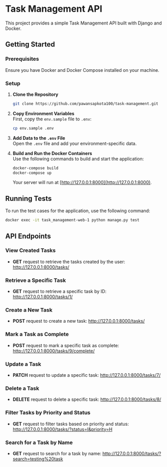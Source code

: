 # Task Management API

This project provides a simple Task Management API built with Django and Docker.

## Getting Started

### Prerequisites

Ensure you have Docker and Docker Compose installed on your machine.

### Setup

1. **Clone the Repository**
   ```bash
   git clone https://github.com/pawansapkota100/task-management.git
   ```
2. **Copy Environment Variables**  
   First, copy the `env.sample` file to `.env`:

   ```bash
   cp env.sample .env
   ```

3. **Add Data to the `.env` File**  
   Open the `.env` file and add your environment-specific data.

4. **Build and Run the Docker Containers**  
   Use the following commands to build and start the application:

   ```bash
   docker-compose build
   docker-compose up
   ```

   Your server will run at [http://127.0.0.1:8000](http://127.0.0.1:8000).

## Running Tests

To run the test cases for the application, use the following command:

```bash
docker exec -it task_management-web-1 python manage.py test
```

## API Endpoints

### View Created Tasks

- **GET** request to retrieve the tasks created by the user:
  http://127.0.0.1:8000/tasks/

### Retrieve a Specific Task

- **GET** request to retrieve a specific task by ID:
  http://127.0.0.1:8000/tasks/1/

### Create a New Task

- **POST** request to create a new task:
  http://127.0.0.1:8000/tasks/

### Mark a Task as Complete

- **POST** request to mark a specific task as complete:
  http://127.0.0.1:8000/tasks/9/complete/

### Update a Task

- **PATCH** request to update a specific task:
  http://127.0.0.1:8000/tasks/7/

### Delete a Task

- **DELETE** request to delete a specific task:
  http://127.0.0.1:8000/tasks/8/

### Filter Tasks by Priority and Status

- **GET** request to filter tasks based on priority and status:
  http://127.0.0.1:8000/tasks/?status=I&priority=H

### Search for a Task by Name

- **GET** request to search for a task by name:
  http://127.0.0.1:8000/tasks/?search=testing%20task
